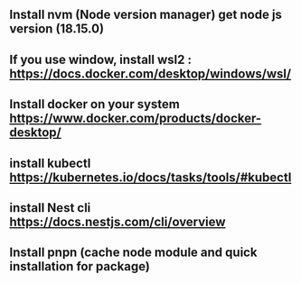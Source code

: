 ## Install nvm (Node version manager) get node js version (18.15.0)

## If you use window, install wsl2 : https://docs.docker.com/desktop/windows/wsl/

## Install docker on your system https://www.docker.com/products/docker-desktop/

## install kubectl https://kubernetes.io/docs/tasks/tools/#kubectl

## install Nest cli https://docs.nestjs.com/cli/overview

## Install pnpn (cache node module and quick installation for package)